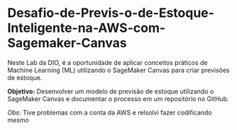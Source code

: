 # Desafio-de-Previs-o-de-Estoque-Inteligente-na-AWS-com-Sagemaker-Canvas

Neste Lab da DIO, é a oportunidade de aplicar conceitos práticos de Machine Learning (ML) utilizando o SageMaker Canvas para criar previsões de estoque.

**Objetivo:** Desenvolver um modelo de previsão de estoque utilizando o SageMaker Canvas e documentar o processo em um repositório no GitHub.

*Obs:* Tive problemas com a conta da AWS e relsolvi fazer codificando mesmo

